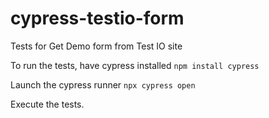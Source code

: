 # cypress-testio-form
Tests for Get Demo form from Test IO site

To run the tests, have cypress installed
`npm install cypress`

Launch the cypress runner
`npx cypress open`

Execute the tests.
